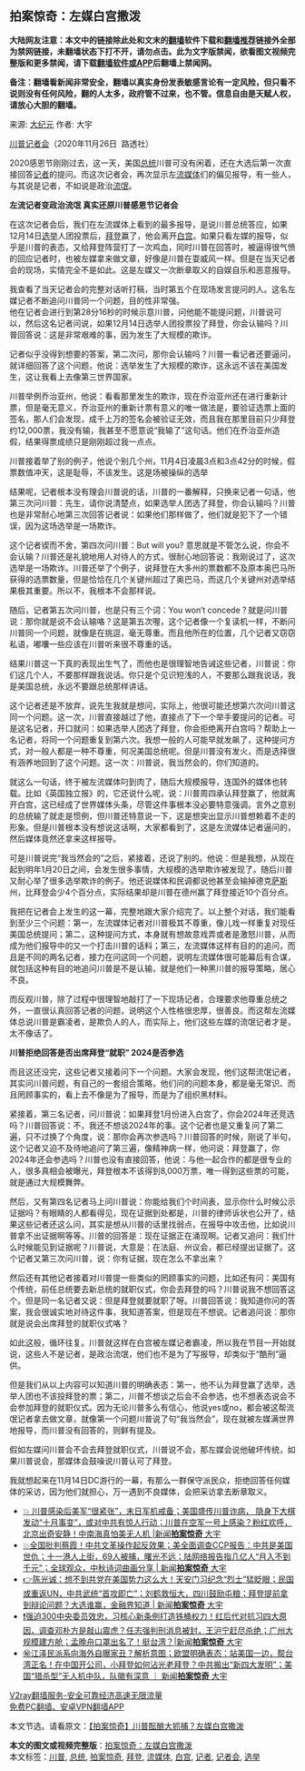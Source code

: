  <h2>拍案惊奇：左媒白宫撒泼</h2> <p class="notice"><b>大陆网友注意：本文中的链接除此处和文末的<a href="https://github.com/bannedbook/fanqiang" >翻墙</a>软件下载和<a href="https://github.com/killgcd/justmysocks/blob/master/README.md">翻墙推荐</a>链接外全部为禁网链接，未翻墙状态下打不开，请勿点击。此为文字版禁闻，欲看图文视频完整版和更多禁闻，请下载<a href="https://github.com/bannedbook/fanqiang">翻墙软件或APP</a>后翻墙上禁闻网。</p><p>备注：翻墙看新闻非常安全，翻墙以真实身份发表敏感言论有一定风险，但只看不说则没有任何风险，翻的人太多，政府管不过来，也不管。信息自由是天赋人权，请放心大胆的翻墙。</b></p>  <div class="entry"> <p>来源:&nbsp;<span class='wp_keywordlink_affiliate'><a href="http://www.epochtimes.com/" title="大纪元" target="_blank">大纪元</a></span>                            作者:&nbsp;大宇                                                 </p> <p><a href="https://www.bannedbook.org/bnews/tag/%e5%b7%9d%e6%99%ae/" class="st_tag internal_tag" rel="tag" title="标签 川普 下的日志">川普</a><a href="https://www.bannedbook.org/bnews/tag/%e8%ae%b0%e8%80%85%e4%bc%9a/" class="st_tag internal_tag" rel="tag" title="标签 记者会 下的日志">记者会</a>（2020年11月26日  路透社）</p> <p>2020感恩节刚刚过去，这一天，美国<a href="https://www.bannedbook.org/bnews/tag/%e6%80%bb%e7%bb%9f/" class="st_tag internal_tag" rel="tag" title="标签 总统 下的日志">总统</a>川普可没有闲着，还在大选后第一次直接回答<a href="https://www.bannedbook.org/bnews/tag/%E8%AE%B0%E8%80%85/" class="st_tag internal_tag" rel="tag" title="标签 记者 下的日志">记者</a>的提问。而这次记者会，再次显示左<a href="https://www.bannedbook.org/bnews/tag/%E6%B5%81%E5%AA%92%E4%BD%93/" class="st_tag internal_tag" rel="tag" title="标签 流媒体 下的日志">流媒体</a>们的偏见报导，有一些人，与其说是记者，不如说是政治<span class='wp_keywordlink'><a href="https://www.bannedbook.org/forum11/topic282.html" title="禁片：评中国共产党的流氓本性" target="_blank">流氓</a></span>。</p> <p><strong>左流记者变政治流氓 真实还原川普感恩节记者会</strong></p> <p>在这次记者会后，我们在左流媒体上看到的最多报导，是说川普总统答应，如果12月14日<a href="https://www.bannedbook.org/bnews/tag/%e9%80%89%e4%b8%be/" class="st_tag internal_tag" rel="tag" title="标签 选举 下的日志">选举</a>人团投票后，<a href="https://www.bannedbook.org/bnews/tag/%e6%8b%9c%e7%99%bb/" class="st_tag internal_tag" rel="tag" title="标签 拜登 下的日志">拜登</a>赢了，他会离开<a href="https://www.bannedbook.org/bnews/tag/%e7%99%bd%e5%ae%ab/" class="st_tag internal_tag" rel="tag" title="标签 白宫 下的日志">白宫</a>。如果只看左媒的报导，似乎是川普的表态，又给拜登阵营打了一次鸡血，同时川普在回答时，被逼得很气愤的回应记者时，也被左媒拿来做文章，好像是川普在耍威风一样。但是在当天记者会的现场，实情完全不是如此。这是左媒又一次断章取义的自娱自乐和恶意报导。</p> <p>我查看了当天记者会的完整对话听打稿，当时第五个在现场发言提问的人。这名左媒记者不断追问川普同一个问题，目的性非常强。<br />	他在记者会进行到第28分16秒的时候示意川普，问他能不能提问题，川普说可以，然后这名记者问说，如果12月14日选举人团投票投了拜登，你会认输吗？川普回答说：这是非常艰难的事，因为发生了大规模的欺诈。</p> <p>记者似乎没得到想要的答案，第二次问，那你会认输吗？川普一看记者还要逼问，就详细回答了这个问题，他说：选举发生了大规模的欺诈，这永远不该在美国发生，这让我看上去像第三世界国家。</p>  <p>川普举例乔治亚州，他说：看看那里发生的欺诈，现在乔治亚州还在进行重新计票，但是毫无意义，乔治亚州的重新计票有意义的唯一做法是，要验证选票上面的签名，那人们会发现，成千上万的签名会被验证无效，而且我在那里目前只少拜登约12,000票，我没有输，我甚至不愿意说“我输了”这句话。他们在乔治亚州造假，结果得票成绩只是刚刚超过我一点点。</p> <p>川普接着举了别的例子，他说个别几个州，11月4日凌晨3点和3点42分的时候，假票数值冲天，这是耻辱，不该发生。这是场被操纵的选举</p> <p>结果呢，记者根本没有理会川普说的话，川普的一番解释，只换来记者一句话，他第三次问川普：先生，请你说清楚点，如果选举人团选了拜登，你会认输吗？川普也是非常耐心地第三次回答记者说：如果他们那样做了，他们就是犯下了一个错误，因为这场选举是一场欺诈。</p> <p>这个记者锲而不舍，第四次问川普：But will you? 意思就是不管怎么说，你会不会认输？川普还是礼貌地用人对待人的方式，很耐心地回答说：我刚说过了，这次选举是一场欺诈。川普还举了个例子，说拜登在大多州的票数都不及原本奥巴马所获得的选票数量，但是恰恰在几个关键州超过了奥巴马，而这几个关键州对选举结果极其重要。所以不，我根本不会那样说。</p> <p>随后，记者第五次问川普，也是只有三个词：You won’t concede？就是问川普说：那你就是说不会认输咯？这是第五次喔，这个记者像一个复读机一样，不断问川普同一个问题，就像是在挑逗，毫无尊重。而且他所在的位置，几个记者又窃窃私语，嘟囔一些应该在川普听来很不尊重的话。</p> <p>结果川普这一下真的表现出生气了，而他也是很理智地告诫这些记者，川普说：你们这几个人，不要那样跟我说话。你只是个见识短浅的人，不要那么跟我说话，我是美国总统，永远不要跟总统那样讲话。</p> <p>这个记者还是不放弃，说先生我就是想问，实际上，他很可能还想第六次问川普这同一个问题。这一次，川普直接越过了他，直接点了下一个举手要提问的记者。可是这名记者，开口就问：如果选举人团选了拜登，你会拒绝离开白宫吗？帮助上一名记者，将同一个问题重复到第六次。我想一般的人可能早就发飙了，这种提问方式，对一般人都是一种不尊重，何况美国总统呢。但是川普没有发火，而是选择很有涵养地回到了这个问题。这一次：川普说，我当然会的，你们知道的。</p>  <p>就这么一句话，终于被左流媒体叼到肉了，随后大规模报导，连国外的媒体也转载。比如《英国独立报》的，它还说什么呢，说：川普周四承认拜登赢了，他就离开白宫，这已经成了世界媒体头条，尽管这件事根本没必要特意强调。言外之意别的总统输了就走是惯例，但川普还特意说一下，这是想突出显示川普想赖着不走的形象。但是川普根本没有想说这话啊，大家都看到了，这是左流媒体记者逼问的，然后媒体竟然还拿来这样报导。</p> <p>可是川普说完“我当然会的”之后，紧接着，还说了别的。他说：但是我想，从现在起到明年1月20日之间，会发生很多事情，大规模的选举欺诈被发现了。随后川普又耐心举了很多选举欺诈的例子。他还说媒体和民调都说他甚至会输掉德克<span class='wp_keywordlink'><a href="https://www.bannedbook.org/forum5/topic42.html" title="萨斯、诚信与自救" target="_blank">萨斯</a></span>州，比拜登会少4个百分点，实际结果却是川普在德州赢了拜登接近10个百分点。</p> <p>我把在记者会上发生的这一幕，完整地跟大家介绍完了。以上整个对话，我们能看到至少三个问题：第一，左流媒体记者对川普极其不尊重，像儿戏一样重复对现任美国总统提问；第二，这种提问方式，本身就有想故意戏弄或者是激怒川普，从而成为他们报导中的又一个打击川普的话料；第三，左流媒体这样有目的的追问，而且是不同的两名记者，接力在问这同一个问题，说明左流媒体很可能幕后有合谋，就包括这种有目的地追问川普是不是认输，就是他们一种黑川普的报导策略，居心不良。</p> <p>而反观川普，除了过程中很理智地敲打了一下现场记者，合理要求他尊重总统之外，一直很认真回答记者的问题，说明这个人性格很忠厚，很善良。而这帮左流媒体总说川普是霸凌者，是欺负人的人，而实际上，他们这些左媒的流氓记者才是，太不像话了。</p> <p><strong>川普拒绝回答是否出席拜登“就职” 2024是否参选</strong></p> <p>而且这还没完，这些记者又接着问下一个问题。大家会发现，他们这帮流氓记者，其实问川普问题，有自己的一套组合策略，他们问的问题本身，都是毫无常识、而且罔顾事实的，看上去不像是为了报导，而是为了组织黑材料。</p> <p>紧接着，第三名记者，问川普说：如果拜登1月份进入白宫了，你会2024年还竞选吗？川普回答说：不，我还不想谈2024年的事。这个记者也是又重复问了第二遍，只不过换了个角度，说：那你会再次参选吗？川普回答的时候，刚说了半句，这个记者又迫不及待地追问了第三遍，像精神病一样，他问说：拜登赢了，你2024年还会参选吗？川普也没有直接回答，他说：与他一起合作的都是很专业的人，很多真相会被曝光，拜登根本不该得到8,000万票，唯一得到这些票的可能，就是通过大规模舞弊。</p>  <p>然后，又有第四名记者马上问川普说：你能给我们个时间表，显示你什么时候公示证据吗？有眼睛的人都看得见，现在证据到处都是，川普的律师诉状也公开了，结果这些记者还这么问，其实是想从川普的话里找弱点，在报导中攻击他，比如说川普拿不出证据啊等等。川普的回答是：现在证据正在涌现啊。记者又追问：我们什么时候能见到证据呢？川普说，大意是：在法庭、州议会，都已经提出证据了。这个记者又第三次问川普，说：你有证据，现在怎么不拿出来？</p> <p>然后还有其他记者接着对川普提一些类似的罔顾事实的问题，比如还有问：美国有个传统，前任总统要去新总统的就职仪式，你会去拜登的吗？川普说我不想回答这个。但是同一名记者又说：但是拜登就要就职了呀。川普回答说：我知道你问的答案，我会很诚实地对待这件事，我知道答案，但是现在不想说。记者追问说：那你就是说会出席拜登的就职仪式咯？</p> <p>如此这般，循环往复。川普就这样在白宫被左媒记者霸凌，所以我在节目一开始就说，这些人不是记者，是政治流氓，他们也不是为了写报导，却类似于“酷刑”逼供。</p> <p>但是我们从以上内容可以知道川普的明确表态：第一，他不认为拜登赢了选举，选举人团也不该投拜登的票；第二，川普不想谈之后会不会参选，也不想表态说会不会参加拜登的就职仪式。因为无论川普多么有信心，他说yes或no，都会被这帮流氓记者拿去做文章，就像第一个问题川普说了句“我当然会”，现在就被左媒满世界地报导，而川普没有回答的，则鲜有提及。</p> <p>假如左媒问川普会不会去拜登就职仪式，川普说不会，那左媒会说他破坏传统，如果川普说会，那媒体会鼓噪说川普认可了拜登。</p> <p>我就想起来在11月14日DC游行的一幕，有那么一群保守派民众，拒绝回答任何媒体的采访，因为他们就担心，万一遇到不良媒体，会把采访拿去断章取义。</p> <ul class='op-related-articles' title='相关阅读'> <li><a href='https://www.bannedbook.org/bnews/bannedvideo/20201003/1407412.html' target='_blank'>💥 川普感染后美军“很紧张”，末日军机戒备；美国盛传川普诈病， 隐身下大棋发动“十月事变”，或对中共有惊人行动；川普在空军一号上感染？粉红欢呼，北京出奇安静！中南海真怕美无人机 |新闻<b>拍案惊奇</b> 大宇</a></li> <li><a href='https://www.bannedbook.org/bnews/bannedvideo/20201002/1406823.html' target='_blank'>💥全国批判蔡霞！中共文革操作起反效果；美全面调查CCP报告：中共是美国世仇；十一港人上街，69人被捕，曙光不远；陆网络报告指几亿人“月入不到千元”；全球观众，中秋诗词曲画分享 | 新闻<b>拍案惊奇</b> 大宇</a></li> <li><a href='https://www.bannedbook.org/bnews/bannedvideo/20201001/1406308.html' target='_blank'>👉陈光诚：想不到共党在美国势力这么大！天安门习纪念“烈士”猛眨眼；民国或重返UN，中共武统“首攻即亡”；刘鹤救恒大，四川鼓励屯粮；拜登提前拿到辩论问题？大选谁赢，金融界知道 | 新闻<b>拍案惊奇</b> 大宇</a></li> <li><a href='https://www.bannedbook.org/bnews/bannedvideo/20200930/1405706.html' target='_blank'>❗️强迫300中央委员效忠，习核心新条例打造铁桶权力！红后代对抗习四大原因，调查邓朴方是敲山震虎？任志强判刑消息被封，王沪宁赶尽杀绝；广州大规模建方舱；孟晚舟口罩出名了！挺台湾？|新闻<b>拍案惊奇</b> 大宇</a></li> <li><a href='https://www.bannedbook.org/bnews/bannedvideo/20200929/1405116.html' target='_blank'>㊙️江泽民派系向海外自曝家丑？解析意图；欧盟明确表态：站美国一边，帮台湾正名！在中国开公司，小拜登如何沾光老拜登？中共搬出“新四大发明”；美国“猎杀型”无人机中队，队徽有深意 ｜ 新闻<b>拍案惊奇</b> 大宇</a></li> </ul> <p class="texttj"> <a href="https://www.bannedbook.org/forum23/topic22702.html" target="_blank">V2ray翻墙服务-安全可靠经济高速无限流量</a><br/> <a href="https://github.com/bannedbook/fanqiang/wiki/%E7%A6%81%E9%97%BB%E7%BD%91%E5%AE%89%E5%8D%93%E7%BF%BB%E5%A2%99%E6%96%B0%E9%97%BBAPP" target="_blank">免费PC翻墙、安卓VPN翻墙APP</a></p><p>本文节选。请看原文：<a href="https://www.epochtimes.com/gb/20/11/28/n12581019.htm">【拍案惊奇】川普酝酿大抓捕？左媒白宫撒泼</a></p> <a name='sharetosocial'></a>       <div><b>本文的图文或视频完整版</b>：<a href='https://www.bannedbook.org/bnews/cbnews/20201128/1438786.html'>拍案惊奇：左媒白宫撒泼</a></div>  </div><!--END ENTRY--> <div class="postfooter"> <div>本文标签：<a href="https://www.bannedbook.org/bnews/tag/%e5%b7%9d%e6%99%ae/" rel="tag">川普</a>, <a href="https://www.bannedbook.org/bnews/tag/%e6%80%bb%e7%bb%9f/" rel="tag">总统</a>, <a href="https://www.bannedbook.org/bnews/tag/%E6%8B%8D%E6%A1%88%E6%83%8A%E5%A5%87/" rel="tag">拍案惊奇</a>, <a href="https://www.bannedbook.org/bnews/tag/%e6%8b%9c%e7%99%bb/" rel="tag">拜登</a>, <a href="https://www.bannedbook.org/bnews/tag/%E6%B5%81%E5%AA%92%E4%BD%93/" rel="tag">流媒体</a>, <a href="https://www.bannedbook.org/bnews/tag/%e7%99%bd%e5%ae%ab/" rel="tag">白宫</a>, <a href="https://www.bannedbook.org/bnews/tag/%E8%AE%B0%E8%80%85/" rel="tag">记者</a>, <a href="https://www.bannedbook.org/bnews/tag/%e8%ae%b0%e8%80%85%e4%bc%9a/" rel="tag">记者会</a>, <a href="https://www.bannedbook.org/bnews/tag/%e9%80%89%e4%b8%be/" rel="tag">选举</a></div>  </div><!--END POSTFOOTER--> 